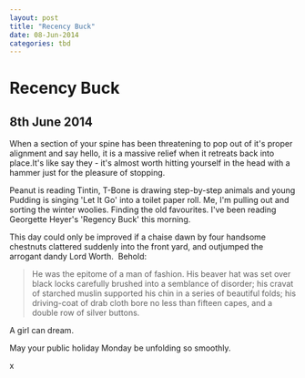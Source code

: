 ```yaml
---
layout: post
title: "Recency Buck"
date: 08-Jun-2014
categories: tbd
---
```


# Recency Buck

## 8th June 2014

When a section of your spine has been threatening to pop out of it's proper alignment and say hello,   it is a massive relief when it retreats back into place.It's like say they - it's almost worth hitting yourself in the head with a hammer just for the pleasure of stopping.

Peanut is reading Tintin,   T-Bone is drawing step-by-step animals and young Pudding is singing 'Let It Go' into a toilet paper roll. Me,   I'm pulling out and sorting the winter woolies. Finding the old favourites. I've been reading Georgette Heyer's 'Regency Buck' this morning.

This day could only be improved if a chaise dawn by four handsome chestnuts clattered suddenly into the front yard, and outjumped the arrogant dandy Lord Worth.  Behold:

<blockquote>

He was the epitome of a man of fashion. His beaver hat was set over black locks carefully brushed into a semblance of disorder; his cravat of starched muslin supported his chin in a series of beautiful folds; his driving-coat of drab cloth bore no less than fifteen capes, and a double row of silver buttons.

</blockquote>

A girl can dream.

May your public holiday Monday be unfolding so smoothly.

x
